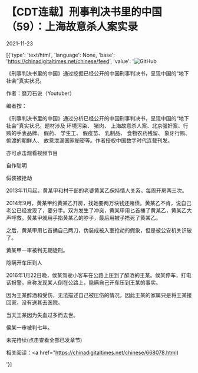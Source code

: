 # 【CDT连载】刑事判决书里的中国（59）：上海故意杀人案实录

2021-11-23

[{'type': 'text/html', 'language': None, 'base': 'https://chinadigitaltimes.net/chinese/feed', 'value': '![GitHub](https://chinadigitaltimes.net/chinese/files/2021/09/刑事判决书里的中国-791x1024.jpg)



《刑事判决书里的中国》通过挖掘已经公开的中国刑事判决书，呈现中国的“地下社会”真实状况。 

作者：磨刀石说（Youtuber）



编者按：

《刑事判决书里的中国》通过分析已经公开的中国刑事判决书，呈现中国的“地下社会”真实状况。题材涉及 环境污染、 猪肉、 上海故意杀人案、北京强奸案、行贿的手表品牌、 假药、 学生工、 假疫苗、 乳制品、 食物农药残留、 象牙行贿、 偷渡的朝鲜人、 故意泄漏国家秘密等。作者授权中国数字时代连载刊发。

亦可点击观看视频节目





自作聪明

假装被抢劫

2013年11月起，黄某甲和村干部的老婆黄某乙保持情人关系。每周开房两三次。

2014年9月，黄某甲约黄某乙开房，找她要两万块钱还赌债。黄某乙不肯，说自己老公已经发现了，要分手。双方发生了冲突，黄某甲用匕首捅了黄某乙，黄某乙大声呼救。黄某甲就用手掐黄某乙的脖子，最后用被子捂死了黄某乙。

之后，黄某甲用匕首捅自己两刀，伪装成被入室抢劫的假象，但是被公安机关识破了。

黄某甲一审被判无期徒刑。

隐瞒开车压到人

2016年1月22日晚，侯某驾驶小客车在公路上压到了醉酒的王某。侯某停车，打电话报警，自称发现某人倒在公路上，隐瞒自己开车压到王某的事实。

因为王某醉酒和受伤，无法描述自己被压伤的情况，因此王某的家属只是将王某接回家，没有送其去医院。

当天王某因为失血过多而去世。

侯某一审被判七年。

未完待续(点击查看全部已发章节)



相关阅读：<a href="https://chinadigitaltimes.net/chinese/668078.html)

'}]